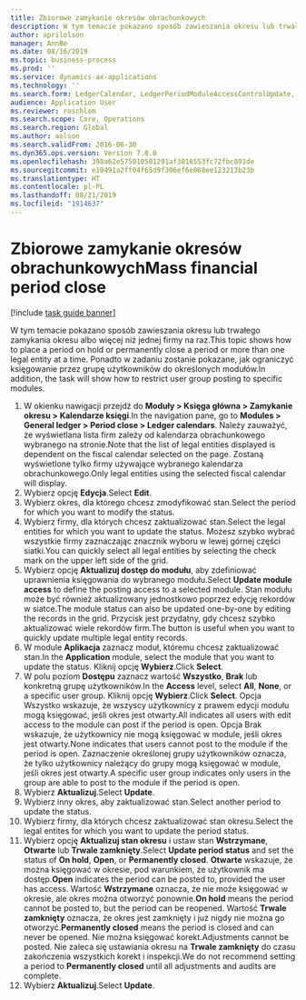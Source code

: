 ```yaml
---
title: Zbiorowe zamykanie okresów obrachunkowych
description: W tym temacie pokazano sposób zawieszania okresu lub trwałego zamykania okresu albo więcej niż jednej firmy na raz.
author: aprilolson
manager: AnnBe
ms.date: 08/16/2019
ms.topic: business-process
ms.prod: ''
ms.service: dynamics-ax-applications
ms.technology: ''
ms.search.form: LedgerCalendar, LedgerPeriodModuleAccessControlUpdate, SysLookupPicklist, LedgerFiscalCalendarPeriodStatus
audience: Application User
ms.reviewer: roschlom
ms.search.scope: Core, Operations
ms.search.region: Global
ms.author: aolson
ms.search.validFrom: 2016-06-30
ms.dyn365.ops.version: Version 7.0.0
ms.openlocfilehash: 398a62e575010501291af3016553fc72fbc891de
ms.sourcegitcommit: e10491a2ff04f65d9f306ef6e068ee123213b23b
ms.translationtype: HT
ms.contentlocale: pl-PL
ms.lasthandoff: 08/21/2019
ms.locfileid: "1914637"
---
```

# <a name="mass-financial-period-close"></a><span data-ttu-id="2fdc1-103">Zbiorowe zamykanie okresów obrachunkowych</span><span class="sxs-lookup"><span data-stu-id="2fdc1-103">Mass financial period close</span></span>

[!include [task guide banner](../../includes/task-guide-banner.md)]

<span data-ttu-id="2fdc1-104">W tym temacie pokazano sposób zawieszania okresu lub trwałego zamykania okresu albo więcej niż jednej firmy na raz.</span><span class="sxs-lookup"><span data-stu-id="2fdc1-104">This topic shows how to place a period on hold or permanently close a period or more than one legal entity at a time.</span></span> <span data-ttu-id="2fdc1-105">Ponadto w zadaniu zostanie pokazane, jak ograniczyć księgowanie przez grupę użytkowników do określonych modułów.</span><span class="sxs-lookup"><span data-stu-id="2fdc1-105">In addition, the task will show how to restrict user group posting to specific modules.</span></span>

1. <span data-ttu-id="2fdc1-106">W okienku nawigacji przejdź do **Moduły > Księga główna > Zamykanie okresu > Kalendarze księgi**.</span><span class="sxs-lookup"><span data-stu-id="2fdc1-106">In the navigation pane, go to **Modules > General ledger > Period close > Ledger calendars**.</span></span> <span data-ttu-id="2fdc1-107">Należy zauważyć, że wyświetlana lista firm zależy od kalendarza obrachunkowego wybranego na stronie.</span><span class="sxs-lookup"><span data-stu-id="2fdc1-107">Note that the list of legal entities displayed is dependent on the fiscal calendar selected on the page.</span></span> <span data-ttu-id="2fdc1-108">Zostaną wyświetlone tylko firmy używające wybranego kalendarza obrachunkowego.</span><span class="sxs-lookup"><span data-stu-id="2fdc1-108">Only legal entities using the selected fiscal calendar will display.</span></span>
2. <span data-ttu-id="2fdc1-109">Wybierz opcję **Edycja**.</span><span class="sxs-lookup"><span data-stu-id="2fdc1-109">Select **Edit**.</span></span>
3. <span data-ttu-id="2fdc1-110">Wybierz okres, dla którego chcesz zmodyfikować stan.</span><span class="sxs-lookup"><span data-stu-id="2fdc1-110">Select the period for which you want to modify the status.</span></span>
4. <span data-ttu-id="2fdc1-111">Wybierz firmy, dla których chcesz zaktualizować stan.</span><span class="sxs-lookup"><span data-stu-id="2fdc1-111">Select the legal entities for which you want to update the status.</span></span> <span data-ttu-id="2fdc1-112">Możesz szybko wybrać wszystkie firmy zaznaczając znacznik wyboru w lewej górnej części siatki.</span><span class="sxs-lookup"><span data-stu-id="2fdc1-112">You can quickly select all legal entities by selecting the check mark on the upper left side of the grid.</span></span>  
5. <span data-ttu-id="2fdc1-113">Wybierz opcję **Aktualizuj dostęp do modułu**, aby zdefiniować uprawnienia księgowania do wybranego modułu.</span><span class="sxs-lookup"><span data-stu-id="2fdc1-113">Select **Update module access** to define the posting access to a selected module.</span></span> <span data-ttu-id="2fdc1-114">Stan modułu może być również aktualizowany jednostkowo poprzez edycję rekordów w siatce.</span><span class="sxs-lookup"><span data-stu-id="2fdc1-114">The module status can also be updated one-by-one by editing the records in the grid.</span></span> <span data-ttu-id="2fdc1-115">Przycisk jest przydatny, gdy chcesz szybko aktualizować wiele rekordów firm.</span><span class="sxs-lookup"><span data-stu-id="2fdc1-115">The button is useful when you want to quickly update multiple legal entity records.</span></span>  
6. <span data-ttu-id="2fdc1-116">W module **Aplikacja** zaznacz moduł, któremu chcesz zaktualizować stan.</span><span class="sxs-lookup"><span data-stu-id="2fdc1-116">In the **Application** module, select the module that you want to update the status.</span></span> <span data-ttu-id="2fdc1-117">Kliknij opcję **Wybierz**.</span><span class="sxs-lookup"><span data-stu-id="2fdc1-117">Click **Select**.</span></span>
7. <span data-ttu-id="2fdc1-118">W polu poziom **Dostępu** zaznacz wartość **Wszystko**, **Brak** lub konkretną grupę użytkowników.</span><span class="sxs-lookup"><span data-stu-id="2fdc1-118">In the **Access** level, select **All**, **None**, or a specific user group.</span></span> <span data-ttu-id="2fdc1-119">Kliknij opcję **Wybierz**.</span><span class="sxs-lookup"><span data-stu-id="2fdc1-119">Click **Select**.</span></span> <span data-ttu-id="2fdc1-120">Opcja Wszystko wskazuje, że wszyscy użytkownicy z prawem edycji modułu mogą księgować, jeśli okres jest otwarty.</span><span class="sxs-lookup"><span data-stu-id="2fdc1-120">All indicates all users with edit access to the module can post if the period is open.</span></span> <span data-ttu-id="2fdc1-121">Opcja Brak wskazuje, że użytkownicy nie mogą księgować w module, jeśli okres jest otwarty.</span><span class="sxs-lookup"><span data-stu-id="2fdc1-121">None indicates that users cannot post to the module if the period is open.</span></span> <span data-ttu-id="2fdc1-122">Zaznaczenie określonej grupy użytkowników oznacza, że tylko użytkownicy należący do grupy mogą księgować w module, jeśli okres jest otwarty.</span><span class="sxs-lookup"><span data-stu-id="2fdc1-122">A specific user group indicates only users in the group are able to post to the module if the period is open.</span></span>  
8. <span data-ttu-id="2fdc1-123">Wybierz **Aktualizuj**.</span><span class="sxs-lookup"><span data-stu-id="2fdc1-123">Select **Update**.</span></span>
9. <span data-ttu-id="2fdc1-124">Wybierz inny okres, aby zaktualizować stan.</span><span class="sxs-lookup"><span data-stu-id="2fdc1-124">Select another period to update the status.</span></span>
10. <span data-ttu-id="2fdc1-125">Wybierz firmy, dla których chcesz zaktualizować stan okresu.</span><span class="sxs-lookup"><span data-stu-id="2fdc1-125">Select the legal entites for which you want to update the period status.</span></span>
11. <span data-ttu-id="2fdc1-126">Wybierz opcję **Aktualizuj stan okresu** i ustaw stan **Wstrzymane**, **Otwarte** lub **Trwale zamknięty**.</span><span class="sxs-lookup"><span data-stu-id="2fdc1-126">Select **Update period status** and set the status of **On hold**, **Open**, or **Permanently closed**.</span></span> <span data-ttu-id="2fdc1-127">**Otwarte** wskazuje, że można księgować w okresie, pod warunkiem, że użytkownik ma dostęp.</span><span class="sxs-lookup"><span data-stu-id="2fdc1-127">**Open** indicates the period can be posted to, provided the user has access.</span></span> <span data-ttu-id="2fdc1-128">Wartość **Wstrzymane** oznacza, że nie może księgować w okresie, ale okres można otworzyć ponownie.</span><span class="sxs-lookup"><span data-stu-id="2fdc1-128">**On hold** means the period cannot be posted to, but the period can be reopened.</span></span> <span data-ttu-id="2fdc1-129">Wartość **Trwale zamknięty** oznacza, że okres jest zamknięty i już nigdy nie można go otworzyć.</span><span class="sxs-lookup"><span data-stu-id="2fdc1-129">**Permanently closed** means the period is closed and can never be opened.</span></span> <span data-ttu-id="2fdc1-130">Nie można księgować korekt.</span><span class="sxs-lookup"><span data-stu-id="2fdc1-130">Adjustments cannot be posted.</span></span> <span data-ttu-id="2fdc1-131">Nie zaleca się ustawiania okresu na **Trwale zamknięty** do czasu zakończenia wszystkich korekt i inspekcji.</span><span class="sxs-lookup"><span data-stu-id="2fdc1-131">We do not recommend setting a period to **Permanently closed** until all adjustments and audits are complete.</span></span>  
12. <span data-ttu-id="2fdc1-132">Wybierz **Aktualizuj**.</span><span class="sxs-lookup"><span data-stu-id="2fdc1-132">Select **Update**.</span></span>

